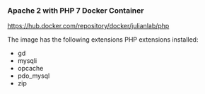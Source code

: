 ### Apache 2 with PHP 7 Docker Container 

https://hub.docker.com/repository/docker/julianlab/php

The image has the following extensions PHP extensions installed:

* gd 
* mysqli
* opcache
* pdo_mysql 
* zip 
